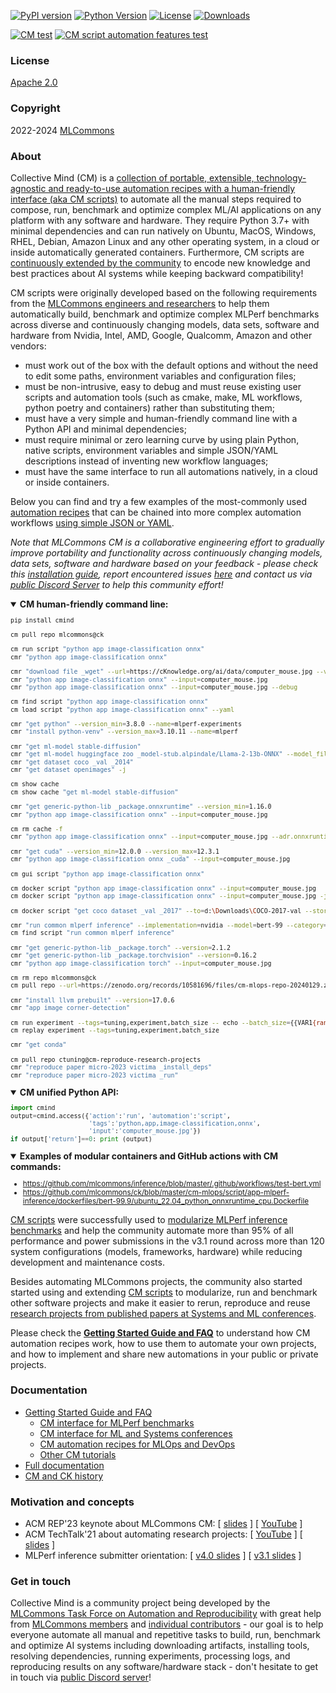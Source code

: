 [![PyPI version](https://badge.fury.io/py/cmind.svg)](https://pepy.tech/project/cmind)
[![Python Version](https://img.shields.io/badge/python-3+-blue.svg)](https://github.com/mlcommons/ck/tree/master/cm/cmind)
[![License](https://img.shields.io/badge/License-Apache%202.0-green)](LICENSE.md)
[![Downloads](https://static.pepy.tech/badge/cmind)](https://pepy.tech/project/cmind)

[![CM test](https://github.com/mlcommons/ck/actions/workflows/test-cm.yml/badge.svg)](https://github.com/mlcommons/ck/actions/workflows/test-cm.yml)
[![CM script automation features test](https://github.com/mlcommons/ck/actions/workflows/test-cm-script-features.yml/badge.svg)](https://github.com/mlcommons/ck/actions/workflows/test-cm-script-features.yml)

### License

[Apache 2.0](LICENSE.md)

### Copyright

2022-2024 [MLCommons](https://mlcommons.org)

### About

Collective Mind (CM) is a [collection of portable, extensible, technology-agnostic and ready-to-use automation recipes
with a human-friendly interface (aka CM scripts)](https://access.cknowledge.org/playground/?action=scripts)
to automate all the manual steps required to compose, run, benchmark and optimize complex ML/AI applications 
on any platform with any software and hardware. 
They require Python 3.7+ with minimal dependencies and can run natively on Ubuntu, MacOS, Windows, RHEL, Debian, Amazon Linux
and any other operating system, in a cloud or inside automatically generated containers.
Furthermore, CM scripts are [continuously extended by the community](https://github.com/mlcommons/ck/blob/master/CONTRIBUTING.md)
to encode new knowledge and best practices about AI systems while keeping backward compatibility!

CM scripts were originally developed based on the following requirements from the
[MLCommons engineers and researchers](https://github.com/mlcommons/ck/blob/master/docs/taskforce.md) 
to help them automatically build, benchmark and optimize complex MLPerf benchmarks
across diverse and continuously changing models, data sets, software and hardware
from Nvidia, Intel, AMD, Google, Qualcomm, Amazon and other vendors:
* must work out of the box with the default options and without the need to edit some paths, environment variables and configuration files;
* must be non-intrusive, easy to debug and must reuse existing 
  user scripts and automation tools (such as cmake, make, ML workflows, 
  python poetry and containers) rather than substituting them; 
* must have a very simple and human-friendly command line with a Python API and minimal dependencies;
* must require minimal or zero learning curve by using plain Python, native scripts, environment variables 
  and simple JSON/YAML descriptions instead of inventing new workflow languages;
* must have the same interface to run all automations natively, in a cloud or inside containers.

Below you can find and try a few examples of the most-commonly used [automation recipes](https://access.cknowledge.org/playground/?action=scripts)
that can be chained into more complex automation workflows [using simple JSON or YAML](https://github.com/mlcommons/ck/blob/master/cm-mlops/script/app-image-classification-onnx-py/_cm.yaml).

*Note that MLCommons CM is a collaborative engineering effort to gradually improve portability and functionality
across continuously changing models, data sets, software and hardware based on your feedback -
please check this [installation guide](https://github.com/mlcommons/ck/blob/master/docs/installation.md), 
report  encountered issues [here](https://github.com/mlcommons/ck/issues) 
and contact us via [public Discord Server](https://discord.gg/JjWNWXKxwT) to help this community effort!*


<details open>
<summary><b>CM human-friendly command line:</b></summary>


<sup>

```bash
pip install cmind

cm pull repo mlcommons@ck

cm run script "python app image-classification onnx"
cmr "python app image-classification onnx"

cmr "download file _wget" --url=https://cKnowledge.org/ai/data/computer_mouse.jpg --verify=no --env.CM_DOWNLOAD_CHECKSUM=45ae5c940233892c2f860efdf0b66e7e
cmr "python app image-classification onnx" --input=computer_mouse.jpg
cmr "python app image-classification onnx" --input=computer_mouse.jpg --debug

cm find script "python app image-classification onnx"
cm load script "python app image-classification onnx" --yaml

cmr "get python" --version_min=3.8.0 --name=mlperf-experiments
cmr "install python-venv" --version_max=3.10.11 --name=mlperf

cmr "get ml-model stable-diffusion"
cmr "get ml-model huggingface zoo _model-stub.alpindale/Llama-2-13b-ONNX" --model_filename=FP32/LlamaV2_13B_float32.onnx --skip_cache
cmr "get dataset coco _val _2014"
cmr "get dataset openimages" -j

cm show cache
cm show cache "get ml-model stable-diffusion"

cmr "get generic-python-lib _package.onnxruntime" --version_min=1.16.0
cmr "python app image-classification onnx" --input=computer_mouse.jpg

cm rm cache -f
cmr "python app image-classification onnx" --input=computer_mouse.jpg --adr.onnxruntime.version_max=1.16.0

cmr "get cuda" --version_min=12.0.0 --version_max=12.3.1
cmr "python app image-classification onnx _cuda" --input=computer_mouse.jpg

cm gui script "python app image-classification onnx"

cm docker script "python app image-classification onnx" --input=computer_mouse.jpg
cm docker script "python app image-classification onnx" --input=computer_mouse.jpg -j -docker_it

cm docker script "get coco dataset _val _2017" --to=d:\Downloads\COCO-2017-val --store=d:\Downloads --docker_cm_repo=ctuning@mlcommons-ck

cmr "run common mlperf inference" --implementation=nvidia --model=bert-99 --category=datacenter --division=closed
cm find script "run common mlperf inference"

cmr "get generic-python-lib _package.torch" --version=2.1.2
cmr "get generic-python-lib _package.torchvision" --version=0.16.2
cmr "python app image-classification torch" --input=computer_mouse.jpg

cm rm repo mlcommons@ck
cm pull repo --url=https://zenodo.org/records/10581696/files/cm-mlops-repo-20240129.zip

cmr "install llvm prebuilt" --version=17.0.6
cmr "app image corner-detection"

cm run experiment --tags=tuning,experiment,batch_size -- echo --batch_size={{VAR1{range(1,8)}}}
cm replay experiment --tags=tuning,experiment,batch_size

cmr "get conda"

cm pull repo ctuning@cm-reproduce-research-projects
cmr "reproduce paper micro-2023 victima _install_deps"
cmr "reproduce paper micro-2023 victima _run" 

```

</sup>

</details>

<details open>
<summary><b>CM unified Python API:</b></summary>

<sup>

```python
import cmind
output=cmind.access({'action':'run', 'automation':'script',
                     'tags':'python,app,image-classification,onnx',
                     'input':'computer_mouse.jpg'})
if output['return']==0: print (output)
```
</sup>

</details>


<details open>
<summary><b>Examples of modular containers and GitHub actions with CM commands:</b></summary>

<small>

* https://github.com/mlcommons/inference/blob/master/.github/workflows/test-bert.yml
* https://github.com/mlcommons/ck/blob/master/cm-mlops/script/app-mlperf-inference/dockerfiles/bert-99.9/ubuntu_22.04_python_onnxruntime_cpu.Dockerfile

</small>

</details>

[CM scripts](https://access.cknowledge.org/playground/?action=scripts) 
were successfully used to [modularize MLPerf inference benchmarks](https://github.com/mlcommons/ck/blob/master/docs/mlperf/inference/README.md) 
and help the community automate more than 95% of all performance and power submissions in the v3.1 round
across more than 120 system configurations (models, frameworks, hardware) 
while reducing development and maintenance costs.

Besides automating MLCommons projects, the community also started started using 
and extending [CM scripts](https://access.cknowledge.org/playground/?action=scripts) 
to modularize, run and benchmark other software projects and make it
easier to rerun, reproduce and reuse [research projects from published papers 
at Systems and ML conferences]( https://cTuning.org/ae/micro2023.html ).

Please check the [**Getting Started Guide and FAQ**](https://github.com/mlcommons/ck/blob/master/docs/getting-started.md) 
to understand how CM automation recipes work, how to use them to automate your own projects,
and how to implement and share new automations in your public or private projects.

### Documentation

* [Getting Started Guide and FAQ](docs/getting-started.md)
  * [CM interface for MLPerf benchmarks](docs/mlperf)
  * [CM interface for ML and Systems conferences](docs/tutorials/common-interface-to-reproduce-research-projects.md)
  * [CM automation recipes for MLOps and DevOps](cm-mlops/script)
  * [Other CM tutorials](docs/tutorials)
* [Full documentation](docs/README.md)
* [CM and CK history](docs/history.md)

### Motivation and concepts

* ACM REP'23 keynote about MLCommons CM: [ [slides](https://doi.org/10.5281/zenodo.8105339) ] [ [YouTube](https://youtu.be/_1f9i_Bzjmg) ]
* ACM TechTalk'21 about automating research projects: [ [YouTube](https://www.youtube.com/watch?v=7zpeIVwICa4) ] [ [slides](https://learning.acm.org/binaries/content/assets/leaning-center/webinar-slides/2021/grigorifursin_techtalk_slides.pdf) ]
* MLPerf inference submitter orientation: [ [v4.0 slides]( https://doi.org/10.5281/zenodo.10605079 ) ] [ [v3.1 slides](https://doi.org/10.5281/zenodo.8144274) ]

### Get in touch

Collective Mind is a community project being developed by the 
[MLCommons Task Force on Automation and Reproducibility](https://github.com/mlcommons/ck/blob/master/docs/taskforce.md)
with great help from [MLCommons members](https://mlcommons.org)
and [individual contributors](https://github.com/mlcommons/ck/blob/master/CONTRIBUTING.md) -
our goal is to help everyone automate all manual and repetitive tasks 
to build, run, benchmark and optimize AI systems including 
downloading artifacts, installing tools, resolving dependencies, 
running experiments, processing logs, and reproducing results
on any software/hardware stack - don't hesitate to get in touch via [public Discord server](https://discord.gg/JjWNWXKxwT)!
